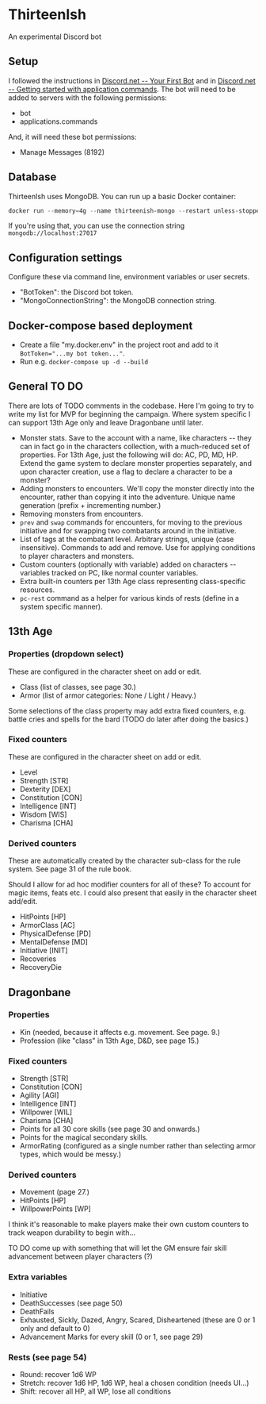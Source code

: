 # ThirteenIsh

An experimental Discord bot

## Setup

I followed the instructions in [Discord.net -- Your First Bot](https://discordnet.dev/guides/getting_started/first-bot.html) and in [Discord.net -- Getting started with application commands](https://discordnet.dev/guides/int_basics/application-commands/intro.html). The bot will need to be added to servers with the following permissions:

* bot
* applications.commands

And, it will need these bot permissions:

* Manage Messages (8192)

## Database

ThirteenIsh uses MongoDB. You can run up a basic Docker container:

```powershell
docker run --memory=4g --name thirteenish-mongo --restart unless-stopped -d -p 27017:27017 -v thirteenish-mongo-data:/data/db mongo:5
```

If you're using that, you can use the connection string `mongodb://localhost:27017`

## Configuration settings

Configure these via command line, environment variables or user secrets.

* "BotToken": the Discord bot token.
* "MongoConnectionString": the MongoDB connection string.

## Docker-compose based deployment

* Create a file "my.docker.env" in the project root and add to it `BotToken="...my bot token..."`.
* Run e.g. `docker-compose up -d --build`

## General TO DO

There are lots of TODO comments in the codebase. Here I'm going to try to write my list for MVP for beginning the campaign. Where system specific I can support 13th Age only and leave Dragonbane until later.

* Monster stats. Save to the account with a name, like characters -- they can in fact go in the characters collection, with a much-reduced set of properties. For 13th Age, just the following will do: AC, PD, MD, HP. Extend the game system to declare monster properties separately, and upon character creation, use a flag to declare a character to be a monster?
* Adding monsters to encounters. We'll copy the monster directly into the encounter, rather than copying it into the adventure. Unique name generation (prefix + incrementing number.)
* Removing monsters from encounters.
* `prev` and `swap` commands for encounters, for moving to the previous initiative and for swapping two combatants around in the initiative.
* List of tags at the combatant level. Arbitrary strings, unique (case insensitive). Commands to add and remove. Use for applying conditions to player characters and monsters.
* Custom counters (optionally with variable) added on characters -- variables tracked on PC, like normal counter variables.
* Extra built-in counters per 13th Age class representing class-specific resources.
* `pc-rest` command as a helper for various kinds of rests (define in a system specific manner).

## 13th Age

### Properties (dropdown select)

These are configured in the character sheet on add or edit.

* Class (list of classes, see page 30.)
* Armor (list of armor categories: None / Light / Heavy.)

Some selections of the class property may add extra fixed counters, e.g. battle cries and spells for the bard (TODO do later after doing the basics.)

### Fixed counters

These are configured in the character sheet on add or edit.

* Level
* Strength \[STR\]
* Dexterity \[DEX\]
* Constitution \[CON\]
* Intelligence \[INT\]
* Wisdom \[WIS\]
* Charisma \[CHA\]

### Derived counters

These are automatically created by the character sub-class for the rule system. See page 31 of the rule book.

Should I allow for ad hoc modifier counters for all of these? To account for magic items, feats etc. I could also present that easily in the character sheet add/edit.

* HitPoints \[HP\]
* ArmorClass \[AC\]
* PhysicalDefense \[PD\]
* MentalDefense \[MD\]
* Initiative \[INIT\]
* Recoveries
* RecoveryDie

## Dragonbane

### Properties

* Kin (needed, because it affects e.g. movement. See page. 9.)
* Profession (like "class" in 13th Age, D&D, see page 15.)

### Fixed counters

* Strength \[STR\]
* Constitution \[CON\]
* Agility \[AGI\]
* Intelligence \[INT\]
* Willpower \[WIL\]
* Charisma \[CHA\]
* Points for all 30 core skills (see page 30 and onwards.)
* Points for the magical secondary skills.
* ArmorRating (configured as a single number rather than selecting armor types, which would be messy.)

### Derived counters

* Movement (page 27.)
* HitPoints \[HP\]
* WillpowerPoints \[WP\]

I think it's reasonable to make players make their own custom counters to track weapon durability to begin with...

TO DO come up with something that will let the GM ensure fair skill advancement between player characters (?)

### Extra variables

* Initiative
* DeathSuccesses (see page 50)
* DeathFails
* Exhausted, Sickly, Dazed, Angry, Scared, Disheartened (these are 0 or 1 only and default to 0)
* Advancement Marks for every skill (0 or 1, see page 29)

### Rests (see page 54)

* Round: recover 1d6 WP
* Stretch: recover 1d6 HP, 1d6 WP, heal a chosen condition (needs UI...)
* Shift: recover all HP, all WP, lose all conditions
